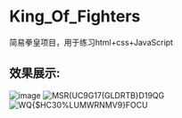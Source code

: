 # King_Of_Fighters
简易拳皇项目，用于练习html+css+JavaScript
## 效果展示:
![image](https://github.com/sco-xty/King_Of_Fighters/assets/95528203/abf0de2e-1681-4d08-a3be-391438d267c0)
![MSR(UC9G17(GLDRTB}D19QG](https://github.com/sco-xty/King_Of_Fighters/assets/95528203/7beda01b-c0d4-4435-b8f9-1b34e9e3fe36)
![WQ{$HC30%LUMWRNMV9}FOCU](https://github.com/sco-xty/King_Of_Fighters/assets/95528203/738caccc-56a2-4fe4-8baa-99554cfa6f23)
